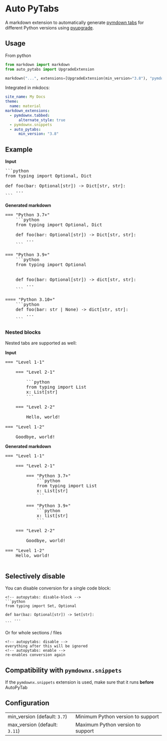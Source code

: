 # Auto PyTabs

A markdown extension to automatically generate 
[pymdown tabs](https://facelessuser.github.io/pymdown-extensions/extensions/tabbed/)
for different Python versions using [pyupgrade](https://github.com/asottile/pyupgrade).

## Usage

From python

```python
from markdown import markdown
from auto_pytabs import UpgradeExtension

markdown("...", extensions=[UpgradeExtension(min_version="3.8"), "pymdownx.tabbed"])
```

Integrated in mkdocs:

```yaml
site_name: My Docs
theme:
  name: material
markdown_extensions:
  - pymdownx.tabbed:
      alternate_style: true
  - pymdownx.snippets
  - auto_pytabs:
      min_version: "3.8"
```

## Example

**Input**

<pre>
```python
from typing import Optional, Dict

def foo(bar: Optional[str]) -> Dict[str, str]:
    ...
```
</pre>

**Generated markdown**

<pre>
=== "Python 3.7+"
    ```python
    from typing import Optional, Dict

    def foo(bar: Optional[str]) -> Dict[str, str]:
        ...
    ```

=== "Python 3.9+"
    ```python
    from typing import Optional
    
    
    def foo(bar: Optional[str]) -> dict[str, str]:
        ...
    ```

==== "Python 3.10+"
    ```python
    def foo(bar: str | None) -> dict[str, str]:
        ...
    ```
</pre>


### Nested blocks

Nested tabs are supported as well:

**Input**
<pre>
=== "Level 1-1"

    === "Level 2-1"

        ```python
        from typing import List
        x: List[str]
        ```

    === "Level 2-2"
    
        Hello, world!

=== "Level 1-2"

    Goodbye, world!
</pre>

**Generated markdown**

<pre>
=== "Level 1-1"

    === "Level 2-1"

        === "Python 3.7+"
            ```python
            from typing import List
            x: List[str]
            ```
        
        === "Python 3.9+"
            ```python
            x: list[str]
            ```

    === "Level 2-2"

        Goodbye, world!

=== "Level 1-2"
    Hello, world!
    
</pre>

## Selectively disable

You can disable conversion for a single code block:

    <!-- autopytabs: disable-block -->
    ```python
    from typing import Set, Optional
    
    def bar(baz: Optional[str]) -> Set[str]:
        ...
    ```

Or for whole sections / files

    <!-- autopytabs: disable -->
    everything after this will be ignored
    <!-- autopytabs: enable -->
    re-enables conversion again

## Compatibility with `pymdownx.snippets`

If the `pymdownx.snippets` extension is used, make sure that it runs **before** AutoPyTab

## Configuration

|                               |                                   |
|-------------------------------|-----------------------------------|
| min_version (default: `3.7`)  | Minimum Python version to support |
| max_version (default: `3.11`) | Maximum Python version to support |
